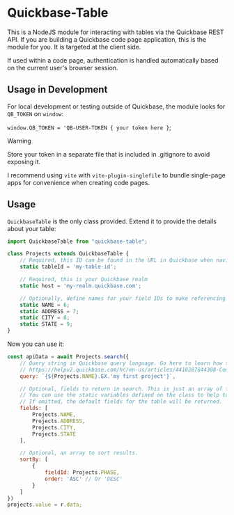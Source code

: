 # Quickbase-Table

This is a NodeJS module for interacting with tables via the Quickbase REST API. If you are building a Quickbase code page application, this is the module for you. It is targeted at the client side. 

If used within a code page, authentication is handled automatically based on the current user's browser session. 

## Usage in Development
For local development or testing outside of Quickbase, the module looks for `QB_TOKEN` on `window`:

`window.QB_TOKEN = 'QB-USER-TOKEN { your token here }`;

> [!WARNING]
> Store your token in a separate file that is included in .gitignore to avoid exposing it.

I recommend using `vite` with `vite-plugin-singlefile` to bundle single-page apps for convenience when creating code pages.

## Usage
`QuickbaseTable` is the only class provided. Extend it to provide the details about your table:
```javascript
import QuickbaseTable from "quickbase-table";

class Projects extends QuickbaseTable {
    // Required, this ID can be found in the URL in Quickbase when navigating to the table
    static tableId = 'my-table-id';

    // Required, this is your Quickbase realm
    static host = 'my-realm.quickbase.com';

    // Optionally, define names for your field IDs to make referencing them easier.
    static NAME = 6;
    static ADDRESS = 7;
    static CITY = 8;
    static STATE = 9;
}
```

Now you can use it:
```javascript
const apiData = await Projects.search({
    // Query string in Quickbase query language. Go here to learn how to write these:
    // https://helpv2.quickbase.com/hc/en-us/articles/4418287644308-Components-of-a-Query
    query: `{${Projects.NAME}.EX.'my first project'}`,

    // Optional, fields to return in search. This is just an array of field ID integers.
    // You can use the static variables defined on the class to help to remember the fields.
    // If omitted, the default fields for the table will be returned. 
    fields: [
        Projects.NAME,
        Projects.ADDRESS,
        Projects.CITY,
        Projects.STATE
    ],

    // Optional, an array to sort results. 
    sortBy: [
        {
            fieldId: Projects.PHASE,
            order: 'ASC' // Or 'DESC'
        }
    ]
})
projects.value = r.data;
```
